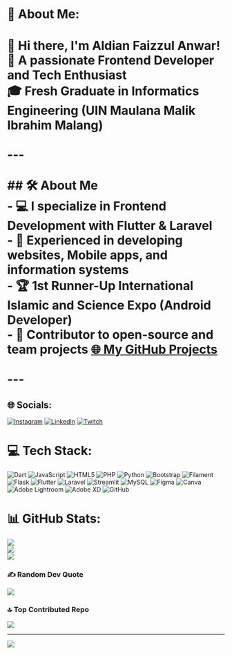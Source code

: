 # 💫 About Me:
# 👋 Hi there, I'm Aldian Faizzul Anwar!  <br>🚀 **A passionate Frontend Developer and Tech Enthusiast**  <br>🎓 **Fresh Graduate in Informatics Engineering** (UIN Maulana Malik Ibrahim Malang)  <br><br>---<br><br>## 🛠️ About Me  <br>- 💻 I specialize in **Frontend Development** with **Flutter** & **Laravel**  <br>- 🎯 Experienced in developing **websites**, **Mobile apps**, and **information systems**  <br>- 🏆 1st Runner-Up **International Islamic and Science Expo** (Android Developer)  <br>- 📂 Contributor to open-source and team projects [🌐 My GitHub Projects](https://github.com/Aldianfa)<br><br>---


## 🌐 Socials:
[![Instagram](https://img.shields.io/badge/Instagram-%23E4405F.svg?logo=Instagram&logoColor=white)](https://instagram.com/Aldianfa) [![LinkedIn](https://img.shields.io/badge/LinkedIn-%230077B5.svg?logo=linkedin&logoColor=white)](https://linkedin.com/in/Aldianfa) [![Twitch](https://img.shields.io/badge/Twitch-%239146FF.svg?logo=Twitch&logoColor=white)](https://twitch.tv/Aldianfa) 

# 💻 Tech Stack:
![Dart](https://img.shields.io/badge/dart-%230175C2.svg?style=flat&logo=dart&logoColor=white) ![JavaScript](https://img.shields.io/badge/javascript-%23323330.svg?style=flat&logo=javascript&logoColor=%23F7DF1E) ![HTML5](https://img.shields.io/badge/html5-%23E34F26.svg?style=flat&logo=html5&logoColor=white) ![PHP](https://img.shields.io/badge/php-%23777BB4.svg?style=flat&logo=php&logoColor=white) ![Python](https://img.shields.io/badge/python-3670A0?style=flat&logo=python&logoColor=ffdd54) ![Bootstrap](https://img.shields.io/badge/bootstrap-%238511FA.svg?style=flat&logo=bootstrap&logoColor=white) ![Filament](https://img.shields.io/badge/Filament-FFAA00?style=flat&logoColor=%23000000) ![Flask](https://img.shields.io/badge/flask-%23000.svg?style=flat&logo=flask&logoColor=white) ![Flutter](https://img.shields.io/badge/Flutter-%2302569B.svg?style=flat&logo=Flutter&logoColor=white) ![Laravel](https://img.shields.io/badge/laravel-%23FF2D20.svg?style=flat&logo=laravel&logoColor=white) ![Streamlit](https://img.shields.io/badge/Streamlit-%23FE4B4B.svg?style=flat&logo=streamlit&logoColor=white) ![MySQL](https://img.shields.io/badge/mysql-4479A1.svg?style=flat&logo=mysql&logoColor=white) ![Figma](https://img.shields.io/badge/figma-%23F24E1E.svg?style=flat&logo=figma&logoColor=white) ![Canva](https://img.shields.io/badge/Canva-%2300C4CC.svg?style=flat&logo=Canva&logoColor=white) ![Adobe Lightroom](https://img.shields.io/badge/Adobe%20Lightroom-31A8FF.svg?style=flat&logo=Adobe%20Lightroom&logoColor=white) ![Adobe XD](https://img.shields.io/badge/Adobe%20XD-470137?style=flat&logo=Adobe%20XD&logoColor=#FF61F6) ![GitHub](https://img.shields.io/badge/github-%23121011.svg?style=flat&logo=github&logoColor=white)
# 📊 GitHub Stats:
![](https://github-readme-stats.vercel.app/api?username=Aldianfa&theme=noctis_minimus&hide_border=true&include_all_commits=true&count_private=false)<br/>
![](https://github-readme-streak-stats.herokuapp.com/?user=Aldianfa&theme=noctis_minimus&hide_border=true)<br/>
![](https://github-readme-stats.vercel.app/api/top-langs/?username=Aldianfa&theme=noctis_minimus&hide_border=true&include_all_commits=true&count_private=false&layout=compact)

### ✍️ Random Dev Quote
![](https://quotes-github-readme.vercel.app/api?type=horizontal&theme=tokyonight)

### 🔝 Top Contributed Repo
![](https://github-contributor-stats.vercel.app/api?username=Aldianfa&limit=5&theme=dark&combine_all_yearly_contributions=true)

---
[![](https://visitcount.itsvg.in/api?id=Aldianfa&icon=6&color=0)](https://visitcount.itsvg.in)

<!-- Proudly created with GPRM ( https://gprm.itsvg.in ) -->
